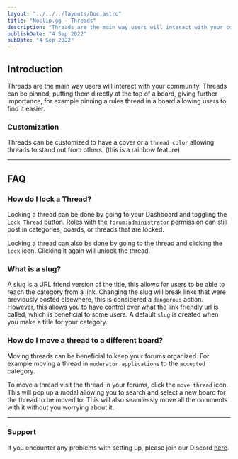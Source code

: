 ```yaml
---
layout: "../../../layouts/Doc.astro"
title: "Noclip.gg - Threads"
description: "Threads are the main way users will interact with your community."
publishDate: "4 Sep 2022"
pubDate: "4 Sep 2022"
---
```


## Introduction
Threads are the main way users will interact with your community. Threads can be pinned, putting them directly at the top of a board, giving further importance, for example pinning a rules thread in a board allowing users to find it easier.


### Customization
Threads can be customized to have a cover or a `thread color` allowing threads to stand out from others. (this is a rainbow feature)

---

## FAQ

### How do I lock a Thread?
Locking a thread can be done by going to your Dashboard and toggling the `Lock Thread` button. Roles with the `forum:administrator` permission can still post in categories, boards, or threads that are locked.

Locking a thread can also be done by going to the thread and clicking the `lock` icon. Clicking it again will unlock the thread.

### What is a slug?

A slug is a URL friend version of the title, this allows for users to be able to reach the category from a link. Changing the slug will break links that were previously posted elsewhere, this is considered a `dangerous` action. However, this allows you to have control over what the link friendly url is called, which is beneficial to some users. A default `slug` is created when you make a title for your category.

### How do I move a thread to a different board?
Moving threads can be beneficial to keep your forums organized. For example moving a thread in `moderator applications` to the `accepted` category.

To move a thread visit the thread in your forums, click the `move thread` icon. This will pop up a modal allowing you to search and select a new board for the thread to be moved to. This will also seamlessly move all the comments with it without you worrying about it.

---

### Support

If you encounter any problems with setting up, please join our Discord [here](https://physgun.com/discord).